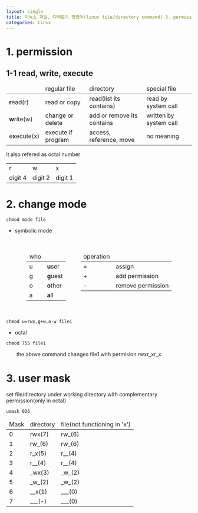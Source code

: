 ```yaml
---
layout: single
title: 리눅스 파일, 디렉토리 명령어(linux file/directory command) 3. permission
categories: Linux
---
```




# 1. permission

## 1-1 read, write, execute

<center>
    <table>
        <thead>
            <tr>
                <td></td>
                <td>regular file</td>
                <td>directory</td>
                <td>special file</td>
            </tr>
        </thead>
        <tbody>
            <tr>
                <td><b>r</b>ead(r)</td>
                <td>read or copy</td>
                <td>read(list its contains)</td>
                <td>read by system call</td>
            </tr>
            <tr>
                <td><b>w</b>rite(w)</td>
                <td>change or delete</td>
                <td>add or remove its contains</td>
                <td>written by system call</td>
            </tr>
            <tr>
                <td>e<b>x</b>ecute(x)</td>
                <td>execute if program</td>
                <td>access, reference, move</td>
                <td>no meaning</td>
            </tr>
        </tbody>
    </table>
</center>

it also refered as octal number

<center>
    <table>
        <tr>
            <td>r</td>
            <td>w</td>
            <td>x</td>
        </tr>
        <tr>
            <td>digit 4</td>
            <td>digit 2</td>
            <td>digit 1</td>
        </tr>
    </table>
</center>

# 2. **ch**ange **mod**e

```console
chmod mode file
```

* symbolic mode

<center>
<div style="display: flex; justify-content: center;">
<div style="display: inline-block; margin: 20px;">
    <table>
        <thead>
            <tr><td>who</td></tr>
        </thead>
        <tr>
            <td>u</td>
            <td><b>u</b>ser</td>
        </tr>
        <tr>
            <td>g</td>
            <td><b>g</b>uest</td>
        </tr>
        <tr>
            <td>o</td>
            <td><b>o</b>ther</td>
        </tr>
        <tr>
            <td>a</td>
            <td><b>a</b>ll</td>
        </tr>
    </table>
</div>
<div style="display: inline-block; margin: 20px;">
    <table>
        <thead>
            <tr><td>operation</td></tr>
        </thead>
        <tr>
            <td>=</td>
            <td>assign</td>
        </tr>
        <tr>
            <td>+</td>
            <td>add permission</td>
        </tr>
        <tr>
            <td>-</td>
            <td>remove permission</td>
        </tr>
    </table>
</div>
</div>
</center>

```console
chmod u=rwx,g+w,o-w file1
```

* octal

```console
chmod 755 file1
```

&emsp;&emsp;the above command changes file1 with permision rwxr_xr_x.

# 3. **u**ser **mask**

set file/directory under working directory with complementary permission(only in octal)

```console
umask 026
```

<center>
    <table>
        <thead><tr><td>Mask</td><td>directory</td><td>file(not functioning in 'x')</td></tr></thead>
        <tbody>
            <tr><td>0</td><td>rwx(7)</td><td>rw_(6)</td></tr>
            <tr><td>1</td><td>rw_(6)</td><td>rw_(6)</td></tr>
            <tr><td>2</td><td>r_x(5)</td><td>r__(4)</td></tr>
            <tr><td>3</td><td>r__(4)</td><td>r__(4)</td></tr>
            <tr><td>4</td><td>_wx(3)</td><td>_w_(2)</td></tr>
            <tr><td>5</td><td>_w_(2)</td><td>_w_(2)</td></tr>
            <tr><td>6</td><td>__x(1)</td><td>___(0)</td></tr>
            <tr><td>7</td><td>___(-)</td><td>___(0)</td></tr>
        </tbody>
    </table>
</center>
